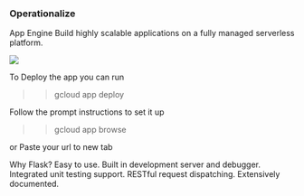 <h3> Operationalize</h3>

<p align="justify">App Engine
Build highly scalable applications on a fully managed serverless platform.</p>

<img src="https://lh3.googleusercontent.com/0YQbwwQ7e_zowaJHxT7djbsvWRhLIQ8DO9WL9EYruAiTO4tAk-LIjFK2NH0xtkH65tH5qQweVG3Dzg=e14-rj-sc0xffffff-w1502"/>


To Deploy the app you can run


>> gcloud app deploy

Follow the prompt instructions to set it up

>> gcloud app browse

or Paste your url to new tab

Why Flask?
Easy to use.
Built in development server and debugger.
Integrated unit testing support.
RESTful request dispatching.
Extensively documented.
